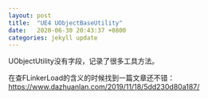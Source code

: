 ```yaml
---
layout: post
title:  "UE4 UObjectBaseUtility"
date:   2020-06-30 20:43:37 +0800
categories: jekyll update
---
```

UObjectUtility没有字段，记录了很多工具方法。

在查FLinkerLoad的含义的时候找到一篇文章还不错：
https://www.dazhuanlan.com/2019/11/18/5dd230d80a187/